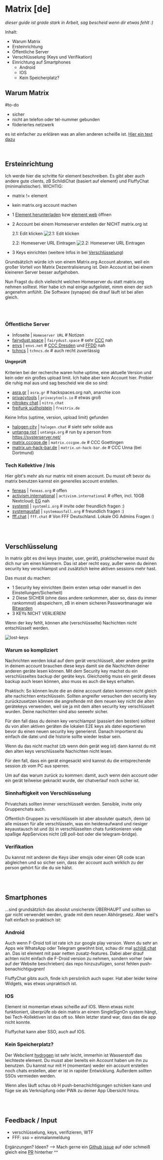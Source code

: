 # Matrix [de]

*dieser guide ist grade stark in Arbeit, sag bescheid wenn dir etwas fehlt :)*

Inhalt:

- Warum Matrix
- Ersteinrichtung
- Öffentliche Server
- Verschlüsselung (Keys und Verifikation)
- Einrichtung auf Smartphones
  - Android
  - IOS
  - Kein Speicherplatz?

## Warum Matrix

#to-do

- sicher
- nicht an telefon oder tel-nummer gebunden
- föderiertes netzwerk

es ist einfacher zu erklären was an allen anderen scheiße ist. [Hier ein text dazu](https://blog.decided.to/25576/messengerdebatte)

<br/>

## Ersteinrichtung

Ich werde hier die schritte für element beschreiben. Es gibt aber auch andere gute clients, zB SchildiChat (basiert auf element) und FluffyChat (minimalistischer). 
WICHTIG: 
- matrix != element
- kein matrix.org account machen

- 1 [Element herunterladen](https://element.io/get-started) bzw [element web](https://app.element.io/?pk_vid=1624108555452221) öffnen
- 2 Account bei einem Homeserver erstellen der NICHT matrix.org ist

    2.1: Edit klicken
    ![2.1: Edit klicken](img/matrix-create_acc-edit.png)

    2.2: Homeserver URL Eintragen
    ![2.2: Homeserver URL Eintragen](img/matrix-create_acc-homeserver.png)
- 3 Keys einrichten (weitere Infos in bei [Verschlüsselung](#verschlüsselung))

Grundsätzlich würde ich von einem Matrix.org Account abraten, weil ein großer Vorteil von Matrix Dezentralisierung ist. Dein Account ist bei einem kleineren Server besser aufgehoben. 

Nun Fragst du dich vielleicht welchen Homeserver du statt matrix.org nehmen solltest. Hier habe ich mal einige aufgelistet, nimm einen der sich angenehm anfühlt. Die Software (synapse) die drauf läuft ist bei allen gleich.

<br/>

<br/>

### Öffentliche Server

- Infoseite | ```Homeserver URL``` # Notizen
- [fairydust.space](https://fairydust.space/) | ```fairydust.space``` # sehr [CCC](https://www.ccc.de) nah
- [envs](https://envs.net/) | ```envs.net``` # [CCC Dresden](https://c3d2.de/) und [FFDD](https://freifunk-dresden.de) nah
- [tchncs](https://tchncs.de/matrix) | ```tchncs.de``` # auch recht zuverlässig

#### Ungeprüft
Kriterien bei der recherche waren hohe uptime, eine aktuelle Version und kein oder ein großes upload limit. Ich habe aber kein Account hier. Probier die ruhig mal aus und sag bescheid wie die so sind:

- [asra.gr](https://wiki.asra.gr/en:start) | ```asra.gr``` # hackspaces.org nah, anarchie icon
- [privacytools](https://www.privacytools.io/services/chat/) | ```privacytools.io``` # etwas groß
- [nitrokey chat](https://www.nitrokey.com/products/nitrochat) | ```nitro.chat```
- [freifunk südholstein](https://freifunk-suedholstein.de/freitrix-freier-datenschutzfreundlicher-messenger/) | ```freitrix.de```

Keine Infos (uptime, version, upload limit) gefunden
- [halogen city](https://halogen.city/about/) | ```halogen.chat``` # sieht sehr solide aus
- [untanga riot](https://riot.untanga.org/) | ```untanga.org``` # run by a person from https://systerserver.net/
- [matrix.cccgoe.de](https://matrix.cccgoe.de) | ```matrix.cccgoe.de``` # CCC Goettingen
- [matrix.un-hack-bar.de](https://matrix.un-hack-bar.de) | ```matrix.un-hack-bar.de``` # CCC Unna (bei Dortmund)

### Tech Kollektive / Inis
Hier gibt's mehr als nur matrix mit einem account. Du musst oft bevor du matrix benutzen kannst ein generelles account erstellen.
- [feneas](https://chat.feneas.org/) | ```feneas.org``` # offen
- [activism.international](https://activism.international/#what-is-activisminternational) | ```activism.international``` # offen, incl. 10GB Nextcloud; [EG](https://www.ende-gelaende.org/) nah
- [systemli](https://www.systemli.org/en/service/matrix/) | ```systemli.org``` # invite oder freundlich fragen :)
- [systemausfall](https://systemausfall.org/dienste/matrix) | ```systemausfall.org``` # freundlich fragen :)
- [fff.chat](https://fff.chat) | ```fff.chat``` # Von FFF Deutschland. Lokale OG Admins Fragen :)

<br/>

<br/>

## Verschlüsselung

In matrix gibt es drei keys (master, user, gerät), praktischerweise musst du dich nur um einen kümmern. Das ist aber recht easy, außer wenn du deinen security key verschlampst und zusätzlich keine aktiven sessions mehr hast.

Das musst du machen:
- 1 Security key einrichten (beim ersten setup oder manuell in den Einstellungen/Sicherheit)
- 2 Diese SICHER (ohne dass andere rankommen, aber so, dass du immer rankommst) abspeichern, zB in einem sicheren Passwortmanager wie [Bitwarden](https://bitwarden.com)
- 3 KEYs NICHT VERLIEREN!

Wenn der key fehlt, können alte (verschlüsselte) Nachichten nicht entschlüsselt werden.

![lost-keys](./img/matrix-lost_keys.png)

### Warum so kompliziert

Nachrichten werden lokal auf dem gerät verschlüsselt, aber andere geräte in deinem account brauchen diese keys damit sie die Nachichten deiner anderen geräte lesen können. Mit dem Security key machst du ein verschlüsseltes backup der geräte keys. Gleichzeitig muss ein gerät dieses backup auch lesen können, also muss es auch die keys erhalten.

Praktisch: So können leute die an deine account daten kommen nicht gleich alte nachichten entschlüsseln. Sollten angreifer versuchen den security key zurückzusetzen können die angreifende mit dem neuen key nicht die alten gerätekeys verwenden, weil sie ja mit dem alten security key verschlüsselt wurden. Deine nachichten sind also seeeehr sicher.

Für den fall dass du deinen key verschlampst (passiert den besten) solltest du von allen aktiven geräten die lokalen E2E keys als datei exportieren bevor du einen neuen security key generierst. Danach importierst du einfach die datei und die historie sollte wieder lesbar sein.

Wenn du das nicht machst (zb wenn dein gerät weg ist) dann kannst du mit den alten keys verschlüsselte Nachichten nicht lesen.

Für den fall, dass ein gerät eingesackt wird kannst du die entsprechende session zb vom PC aus sperren.

Um auf das warum zurück zu kommen: damit, auch wenn dein account oder ein gerät teilweise geknackt wurde, der chatverlauf noch sicher ist.

### Sinnhaftigkeit von Verschlüsselung

Privatchats sollten immer verschlüsselt werden. Sensible, invite only Gruppenchats auch.

Öffentlich Gruppen zu verschlüsseln ist aber absoluter quatsch, denn (a) alle müssen für alle verschlüsseln, was ein heidenaufwand und riesiger keyaustausch ist und (b) in verschlüsselten chats funktionieren viele spaßige AppServices nicht (zB poll-bot oder die telegram-bridge).

### Verifikation

Du kannst mit anderen die Keys über emojis oder einen QR code scan abgleichen und so sicher sein, dass der account auch wirklich zu der person gehört für die du sie hälst.

<br/>

<br/>

## Smartphones

...sind grundsätzlich das absolut unsicherste ÜBERHAUPT und sollten so gar nicht verwendet werden, grade mit dem neuen Abhörgesetz. Aber weil's halt einfach so praktisch ist:

### Android

Auch wenn F-Droid toll ist rate ich zur google play version. Wenn du sehr an Apps wie WhatsApp oder Telegram gewöhnt bist, schau dir mal [schildi chat](https://schildi.chat) an. Das ist element mit paar netten zusatz-features. Dabei aber drauf achten nicht einfach die F-Droid version zu nehmen, sondern vorher (wie auf der Website beschrieben) das repo hinzuzufügen, sonst fehlen push-benachichtigugnen!

FluffyChat gibts auch, finde ich persönlich auch super. Hat aber leider keine Widgets, was etwas unpraktisch ist.

### IOS

Element ist momentan etwas scheiße auf IOS. Wenn etwas nicht funktioniert, überprüfe ob dein matrix an einem SingleSignOn system hängt, bei Tech-Kollektiven ist das oft so. Mein letzter stand war, dass das die app nicht konnte.

Fluffychat kann aber SSO, auch auf IOS.

### Kein Speicherplatz?

Der Webclient [hydrogen](https://hydrogen.element.io/#/login) ist sehr leicht, immerhin ist Wasserstoff das leichteste element. Du musst aber bereits ein Account haben um ihn zu benutzen. Du kannst nur mit H (momentan) weder ein account erstellen noch chats erstellen, aber er ist in rapider Entwicklung.
Außerdem sollten SSOs vermieden werden.

Wenn alles läuft schau ob H push-benachichtigungen schicken kann und füge sie als Verknüpfung oder PWA zu deiner App Übersicht hinzu.

<br/>

<br/>

## Feedback / Input
- verschlüsselung, keys, verifizieren, WTF
- FFF: sso = einmalanmeldung

Ergänzungen? Ideen? --> Mach gerne ein [Github issue](https://github.com/lenowac/wiki/issues) auf oder schmeiß gleich eine [PR](https://github.com/lenowac/wiki/pulls) hinterher ^^
